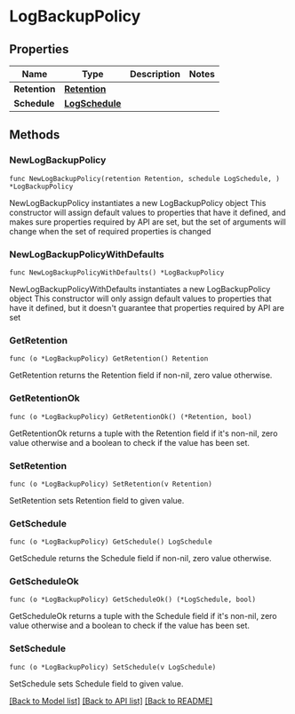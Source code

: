 # LogBackupPolicy

## Properties

Name | Type | Description | Notes
------------ | ------------- | ------------- | -------------
**Retention** | [**Retention**](Retention.md) |  | 
**Schedule** | [**LogSchedule**](LogSchedule.md) |  | 

## Methods

### NewLogBackupPolicy

`func NewLogBackupPolicy(retention Retention, schedule LogSchedule, ) *LogBackupPolicy`

NewLogBackupPolicy instantiates a new LogBackupPolicy object
This constructor will assign default values to properties that have it defined,
and makes sure properties required by API are set, but the set of arguments
will change when the set of required properties is changed

### NewLogBackupPolicyWithDefaults

`func NewLogBackupPolicyWithDefaults() *LogBackupPolicy`

NewLogBackupPolicyWithDefaults instantiates a new LogBackupPolicy object
This constructor will only assign default values to properties that have it defined,
but it doesn't guarantee that properties required by API are set

### GetRetention

`func (o *LogBackupPolicy) GetRetention() Retention`

GetRetention returns the Retention field if non-nil, zero value otherwise.

### GetRetentionOk

`func (o *LogBackupPolicy) GetRetentionOk() (*Retention, bool)`

GetRetentionOk returns a tuple with the Retention field if it's non-nil, zero value otherwise
and a boolean to check if the value has been set.

### SetRetention

`func (o *LogBackupPolicy) SetRetention(v Retention)`

SetRetention sets Retention field to given value.


### GetSchedule

`func (o *LogBackupPolicy) GetSchedule() LogSchedule`

GetSchedule returns the Schedule field if non-nil, zero value otherwise.

### GetScheduleOk

`func (o *LogBackupPolicy) GetScheduleOk() (*LogSchedule, bool)`

GetScheduleOk returns a tuple with the Schedule field if it's non-nil, zero value otherwise
and a boolean to check if the value has been set.

### SetSchedule

`func (o *LogBackupPolicy) SetSchedule(v LogSchedule)`

SetSchedule sets Schedule field to given value.



[[Back to Model list]](../README.md#documentation-for-models) [[Back to API list]](../README.md#documentation-for-api-endpoints) [[Back to README]](../README.md)



